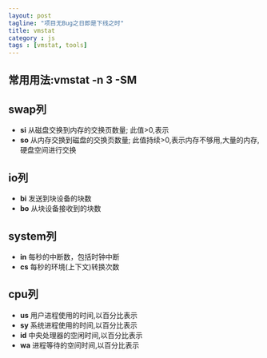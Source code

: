 ```yaml
---
layout: post
tagline: "项目无Bug之日即是下线之时"
title: vmstat
category : js
tags : [vmstat, tools]
---
```

## 常用用法:vmstat -n 3 -SM





## swap列
 - **si**
   从磁盘交换到内存的交换页数量; 此值>0,表示
 - **so**
   从内存交换到磁盘的交换页数量; 此值持续>0,表示内存不够用,大量的内存,硬盘空间进行交换

## io列
 - **bi**
   发送到块设备的块数
 - **bo**
   从块设备接收到的块数

## system列
 - **in**
   每秒的中断数，包括时钟中断
 - **cs**
   每秒的环境(上下文)转换次数

## cpu列
 - **us**
   用户进程使用的时间,以百分比表示
 - **sy**
   系统进程使用的时间,以百分比表示
 - **id**
   中央处理器的空闲时间,以百分比表示
 - **wa**
   进程等待的空间时间,以百分比表示
